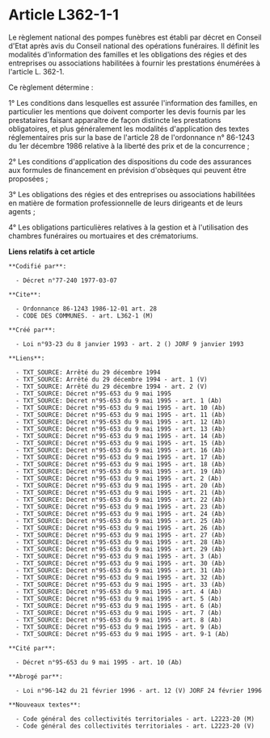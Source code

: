 # Article L362-1-1

Le règlement national des pompes funèbres est établi par décret en Conseil d'Etat après avis du Conseil national des
opérations funéraires. Il définit les modalités d'information des familles et les obligations des régies et des entreprises
ou associations habilitées à fournir les prestations énumérées à l'article L. 362-1.

Ce règlement détermine :

1° Les conditions dans lesquelles est assurée l'information des familles, en particulier les mentions que doivent comporter
les devis fournis par les prestataires faisant apparaître de façon distincte les prestations obligatoires, et plus
généralement les modalités d'application des textes réglementaires pris sur la base de l'article 28 de l'ordonnance n°
86-1243 du 1er décembre 1986 relative à la liberté des prix et de la concurrence ;

2° Les conditions d'application des dispositions du code des assurances aux formules de financement en prévision d'obsèques
qui peuvent être proposées ;

3° Les obligations des régies et des entreprises ou associations habilitées en matière de formation professionnelle de leurs
dirigeants et de leurs agents ;

4° Les obligations particulières relatives à la gestion et à l'utilisation des chambres funéraires ou mortuaires et des
crématoriums.

**Liens relatifs à cet article**

	**Codifié par**:

	  - Décret n°77-240 1977-03-07

	**Cite**:

	  - Ordonnance 86-1243 1986-12-01 art. 28
	  - CODE DES COMMUNES. - art. L362-1 (M)

	**Créé par**:

	  - Loi n°93-23 du 8 janvier 1993 - art. 2 () JORF 9 janvier 1993

	**Liens**:

	  - TXT_SOURCE: Arrêté du 29 décembre 1994
	  - TXT_SOURCE: Arrêté du 29 décembre 1994 - art. 1 (V)
	  - TXT_SOURCE: Arrêté du 29 décembre 1994 - art. 2 (V)
	  - TXT_SOURCE: Décret n°95-653 du 9 mai 1995
	  - TXT_SOURCE: Décret n°95-653 du 9 mai 1995 - art. 1 (Ab)
	  - TXT_SOURCE: Décret n°95-653 du 9 mai 1995 - art. 10 (Ab)
	  - TXT_SOURCE: Décret n°95-653 du 9 mai 1995 - art. 11 (Ab)
	  - TXT_SOURCE: Décret n°95-653 du 9 mai 1995 - art. 12 (Ab)
	  - TXT_SOURCE: Décret n°95-653 du 9 mai 1995 - art. 13 (Ab)
	  - TXT_SOURCE: Décret n°95-653 du 9 mai 1995 - art. 14 (Ab)
	  - TXT_SOURCE: Décret n°95-653 du 9 mai 1995 - art. 15 (Ab)
	  - TXT_SOURCE: Décret n°95-653 du 9 mai 1995 - art. 16 (Ab)
	  - TXT_SOURCE: Décret n°95-653 du 9 mai 1995 - art. 17 (Ab)
	  - TXT_SOURCE: Décret n°95-653 du 9 mai 1995 - art. 18 (Ab)
	  - TXT_SOURCE: Décret n°95-653 du 9 mai 1995 - art. 19 (Ab)
	  - TXT_SOURCE: Décret n°95-653 du 9 mai 1995 - art. 2 (Ab)
	  - TXT_SOURCE: Décret n°95-653 du 9 mai 1995 - art. 20 (Ab)
	  - TXT_SOURCE: Décret n°95-653 du 9 mai 1995 - art. 21 (Ab)
	  - TXT_SOURCE: Décret n°95-653 du 9 mai 1995 - art. 22 (Ab)
	  - TXT_SOURCE: Décret n°95-653 du 9 mai 1995 - art. 23 (Ab)
	  - TXT_SOURCE: Décret n°95-653 du 9 mai 1995 - art. 24 (Ab)
	  - TXT_SOURCE: Décret n°95-653 du 9 mai 1995 - art. 25 (Ab)
	  - TXT_SOURCE: Décret n°95-653 du 9 mai 1995 - art. 26 (Ab)
	  - TXT_SOURCE: Décret n°95-653 du 9 mai 1995 - art. 27 (Ab)
	  - TXT_SOURCE: Décret n°95-653 du 9 mai 1995 - art. 28 (Ab)
	  - TXT_SOURCE: Décret n°95-653 du 9 mai 1995 - art. 29 (Ab)
	  - TXT_SOURCE: Décret n°95-653 du 9 mai 1995 - art. 3 (Ab)
	  - TXT_SOURCE: Décret n°95-653 du 9 mai 1995 - art. 30 (Ab)
	  - TXT_SOURCE: Décret n°95-653 du 9 mai 1995 - art. 31 (Ab)
	  - TXT_SOURCE: Décret n°95-653 du 9 mai 1995 - art. 32 (Ab)
	  - TXT_SOURCE: Décret n°95-653 du 9 mai 1995 - art. 33 (Ab)
	  - TXT_SOURCE: Décret n°95-653 du 9 mai 1995 - art. 4 (Ab)
	  - TXT_SOURCE: Décret n°95-653 du 9 mai 1995 - art. 5 (Ab)
	  - TXT_SOURCE: Décret n°95-653 du 9 mai 1995 - art. 6 (Ab)
	  - TXT_SOURCE: Décret n°95-653 du 9 mai 1995 - art. 7 (Ab)
	  - TXT_SOURCE: Décret n°95-653 du 9 mai 1995 - art. 8 (Ab)
	  - TXT_SOURCE: Décret n°95-653 du 9 mai 1995 - art. 9 (Ab)
	  - TXT_SOURCE: Décret n°95-653 du 9 mai 1995 - art. 9-1 (Ab)

	**Cité par**:

	  - Décret n°95-653 du 9 mai 1995 - art. 10 (Ab)

	**Abrogé par**:

	  - Loi n°96-142 du 21 février 1996 - art. 12 (V) JORF 24 février 1996

	**Nouveaux textes**:

	  - Code général des collectivités territoriales - art. L2223-20 (M)
	  - Code général des collectivités territoriales - art. L2223-20 (V)

